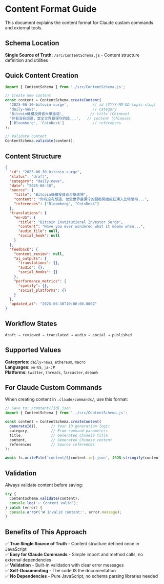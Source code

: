 # Content Format Guide

This document explains the content format for Claude custom commands and external tools.

## Schema Location

**Single Source of Truth**: `/src/ContentSchema.js` - Content structure definition and utilities

## Quick Content Creation

```javascript
import { ContentSchema } from './src/ContentSchema.js';

// Create new content
const content = ContentSchema.createContent(
  '2025-06-30-bitcoin-surge',           // id (YYYY-MM-DD-topic-slug)
  'daily-news',                         // category
  'Bitcoin機構投資者大舉進場',            // title (Chinese)
  '你有沒有想過，當全世界最保守的錢...',   // content (Chinese)
  ['Bloomberg', 'CoinDesk']             // references
);

// Validate content
ContentSchema.validate(content);
```

## Content Structure

```json
{
  "id": "2025-06-30-bitcoin-surge",
  "status": "draft",
  "category": "daily-news",
  "date": "2025-06-30",
  "source": {
    "title": "Bitcoin機構投資者大舉進場",
    "content": "你有沒有想過，當全世界最保守的錢都開始瘋狂湧入比特幣時...",
    "references": ["Bloomberg", "CoinDesk"]
  },
  "translations": {
    "en-US": {
      "title": "Bitcoin Institutional Investor Surge",
      "content": "Have you ever wondered what it means when...",
      "audio_file": null,
      "social_hook": null
    }
  },
  "feedback": {
    "content_review": null,
    "ai_outputs": {
      "translations": {},
      "audio": {},
      "social_hooks": {}
    },
    "performance_metrics": {
      "spotify": {},
      "social_platforms": {}
    }
  },
  "updated_at": "2025-06-30T10:00:00.000Z"
}
```

## Workflow States

```
draft → reviewed → translated → audio → social → published
```

## Supported Values

**Categories**: `daily-news`, `ethereum`, `macro`  
**Languages**: `en-US`, `ja-JP`  
**Platforms**: `twitter`, `threads`, `farcaster`, `debank`

## For Claude Custom Commands

When creating content in `.claude/commands/`, use this format:

```javascript
// Save to: /content/{id}.json
import { ContentSchema } from '../src/ContentSchema.js';

const content = ContentSchema.createContent(
  generateId(),      // Your ID generation logic
  category,          // From command parameters
  title,             // Generated Chinese title
  content,           // Generated Chinese content
  references         // Source references
);

await fs.writeFile(`content/${content.id}.json`, JSON.stringify(content, null, 2));
```

## Validation

Always validate content before saving:

```javascript
try {
  ContentSchema.validate(content);
  console.log('✅ Content valid');
} catch (error) {
  console.error('❌ Invalid content:', error.message);
}
```

## Benefits of This Approach

✅ **True Single Source of Truth** - Content structure defined once in JavaScript  
✅ **Easy for Claude Commands** - Simple import and method calls, no external dependencies  
✅ **Validation** - Built-in validation with clear error messages  
✅ **Self-Documenting** - The code IS the documentation  
✅ **No Dependencies** - Pure JavaScript, no schema parsing libraries needed